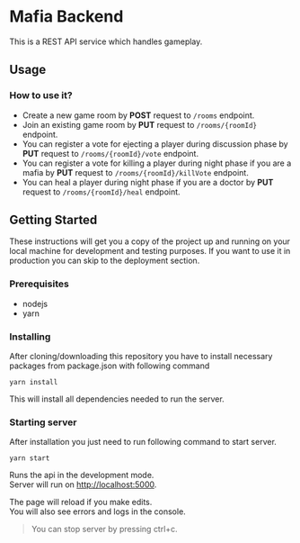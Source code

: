 # Mafia Backend

This is a REST API service which handles gameplay.


## Usage

### How to use it?
- Create a new game room by **POST** request to `/rooms` endpoint.
- Join an existing game room by **PUT** request to `/rooms/{roomId}` endpoint.
- You can register a vote for ejecting a player during discussion phase by **PUT** request to `/rooms/{roomId}/vote` endpoint.
- You can register a vote for killing a player during night phase if you are a mafia by **PUT** request to `/rooms/{roomId}/killVote` endpoint.
- You can heal a player during night phase if you are a doctor by **PUT** request to `/rooms/{roomId}/heal` endpoint.

 
## Getting Started
These instructions will get you a copy of the project up and running on your local machine for development and testing purposes. If you want to use it in production you can skip to the deployment section.

### Prerequisites

- nodejs
- yarn

### Installing
After cloning/downloading this repository you have to install necessary packages from package.json with following command

```console
yarn install
```

This will install all dependencies needed to run the server.

### Starting server

After installation you just need to run following command to start server.

```console
yarn start
```
Runs the api in the development mode.<br />
Server will run on [http://localhost:5000](http://localhost:5000).

The page will reload if you make edits.<br />
You will also see errors and logs in the console.

> You can stop server by pressing ctrl+c.

